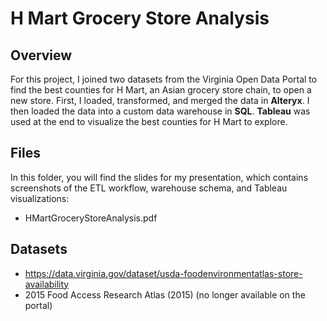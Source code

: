 # H Mart Grocery Store Analysis
## Overview
For this project, I joined two datasets from the Virginia Open Data Portal to find the best counties for H Mart, an Asian grocery store chain, to open a new store. 
First, I loaded, transformed, and merged the data in **Alteryx**. I then loaded the data into a custom data warehouse in **SQL**. **Tableau** was used at the end to visualize the best counties for H Mart to explore.

## Files
In this folder, you will find the slides for my presentation, which contains screenshots of the ETL workflow, warehouse schema, and Tableau visualizations:

- HMartGroceryStoreAnalysis.pdf

## Datasets
- https://data.virginia.gov/dataset/usda-foodenvironmentatlas-store-availability
- 2015 Food Access Research Atlas (2015) (no longer available on the portal)

